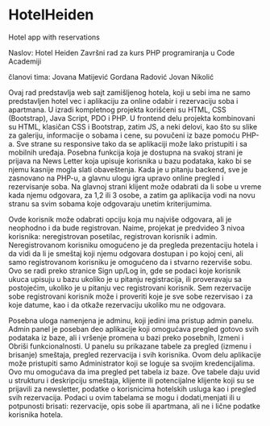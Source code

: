 # HotelHeiden
Hotel app with reservations


﻿Naslov: Hotel Heiden
Završni rad za kurs PHP programiranja u Code Academiji

članovi tima:
Jovana Matijević
Gordana Radović
Jovan Nikolić

Ovaj rad predstavlja web sajt zamišljenog hotela, koji u sebi ima ne samo predstavljen hotel vec i aplikaciju za online odabir i rezervaciju soba i apartmana. U izradi kompletnog projekta korišćeni su HTML, CSS (Bootstrap), Java Script, PDO i PHP.
U frontend delu projekta kombinovani su HTML, klasičan CSS i Bootstrap, zatim JS, a neki delovi, kao što su slike za galeriju, informacije o sobama i cene, su povučeni iz baze pomoću PHP-a. Sve strane su responsive tako da se aplikaciji može lako pristupiti i sa mobilnih uređaja. Posebna funkcija koja je dostupna na svakoj strani je prijava na News Letter koja upisuje korisnika u bazu podataka, kako bi se njemu kasnije mogla slati obaveštenja. Kada je u pitanju backend, sve je zasnovano na PHP-u, a glavnu ulogu igra upravo online pregled i rezervisanje soba. Na glavnoj strani klijent može odabrati da li sobe u vreme kada njemu odgovara, za 1,2 ili 3 osobe, a zatim ga aplikacija vodi na novu stranu sa svim sobama koje odgovaraju unetim kriterijumima.


Ovde korisnik može odabrati opciju koja mu najviše odgovara, ali je neophodno i da bude registrovan. Naime, projekat je predvideo 3 nivoa korisnika: neregistrovan posetilac, registrovan korisnik i admin. 
Neregistrovanom korisniku omogućeno je da pregleda prezentaciju hotela i da vidi da li je smeštaj koji njemu odgovara dostupan i po kojoj ceni, ali samo registrovanom korisniku je omogućeno da i stvarno rezerviše sobu. Ovo se radi preko stranice Sign up/Log in, gde se podaci koje korisnik ukuca upisuju u bazu ukoliko je u pitanju registracija, ili proveravaju sa postojećim, ukoliko je u pitanju vec registrovani korisnik. Sem rezervacije sobe registrovani korisnik može i proveriti koje je sve sobe rezervisao i za koje datume, kao i da otkaže rezervaciju ukoliko mu ne odgovara.


Posebna uloga namenjena je adminu, koji jedini ima pristup admin panelu.
        Admin panel je poseban deo aplikacije koji omogućava pregled gotovo svih podataka iz baze, ali i vršenje promena u bazi preko posebnih, Izmeni i Obriši funkcionalnosti. U panelu su prikazane tabele za pregled (izmenu i brisanje) smeštaja, pregled rezervacija i svih korisnika. Ovom delu aplikacije može pristupiti samo Administrator koji se loguje sa svojim kredencijalima. Ovo mu omogućava da ima pregled pet tabela iz baze. Ove tabele daju uvid u strukturu i deskripciju smeštaja, klijente ili potencijalne klijente koji su se prijavili za newsletter, podatke o korisnicima hotelskih usluga kao i pregled svih rezervacija. Podaci u ovim tabelama se mogu i dodati,menjati ili u potpunosti brisati: rezervacije, opis sobe ili apartmana, ali ne i lične podatke korisnika hotela.
